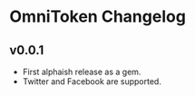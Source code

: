 # OmniToken Changelog

## v0.0.1
* First alphaish release as a gem.
* Twitter and Facebook are supported.
